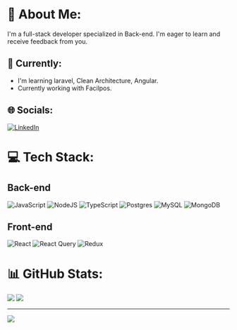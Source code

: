 # 💫 About Me:
I'm a full-stack developer specialized in Back-end. I'm eager to learn and receive feedback from you.

## 🌱 Currently:
- I'm learning laravel, Clean Architecture, Angular.
- Currently working with Facilpos.

## 🌐 Socials:
[![LinkedIn](https://img.shields.io/badge/LinkedIn-%230077B5.svg?logo=linkedin&logoColor=white)](https://www.linkedin.com/in/jhon-jairo-morales-garc%C3%ADa-4b03a01a6/) 

# 💻 Tech Stack:


## Back-end
![JavaScript](https://img.shields.io/badge/javascript-%23323330.svg?style=for-the-badge&logo=javascript&logoColor=%23F7DF1E) 
![NodeJS](https://img.shields.io/badge/node.js-6DA55F?style=for-the-badge&logo=node.js&logoColor=white) 
![TypeScript](https://img.shields.io/badge/typescript-%23007ACC.svg?style=for-the-badge&logo=typescript&logoColor=white) 
![Postgres](https://img.shields.io/badge/postgres-%23316192.svg?style=for-the-badge&logo=postgresql&logoColor=white) 
![MySQL](https://img.shields.io/badge/mysql-%2300000f.svg?style=for-the-badge&logo=mysql&logoColor=white) 
![MongoDB](https://img.shields.io/badge/MongoDB-%234ea94b.svg?style=for-the-badge&logo=mongodb&logoColor=white) 

## Front-end
![React](https://img.shields.io/badge/react-%2320232a.svg?style=for-the-badge&logo=react&logoColor=%2361DAFB) 
![React Query](https://img.shields.io/badge/-React%20Query-FF4154?style=for-the-badge&logo=react%20query&logoColor=white)
![Redux](https://img.shields.io/badge/redux-%23593d88.svg?style=for-the-badge&logo=redux&logoColor=white) 

# 📊 GitHub Stats:
![](https://github-readme-streak-stats.herokuapp.com/?user=JJMoraless&theme=dark&hide_border=true)
![](https://github-readme-stats.vercel.app/api/top-langs/?username=JJMoraless&theme=dark&hide_border=true&include_all_commits=false&count_private=false&layout=compact)

---
[![](https://visitcount.itsvg.in/api?id=JJMoraless&icon=0&color=0)](https://visitcount.itsvg.in)

<!-- Proudly created with GPRM ( https://gprm.itsvg.in ) -->
